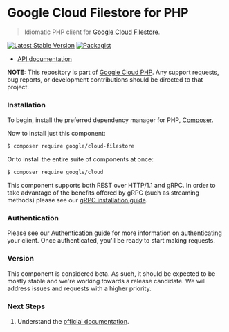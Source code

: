 # Google Cloud Filestore for PHP

> Idiomatic PHP client for [Google Cloud Filestore](https://cloud.google.com/filestore).

[![Latest Stable Version](https://poser.pugx.org/google/cloud-filestore/v/stable)](https://packagist.org/packages/google/cloud-filestore) [![Packagist](https://img.shields.io/packagist/dm/google/cloud-filestore.svg)](https://packagist.org/packages/google/cloud-filestore)

* [API documentation](http://googleapis.github.io/google-cloud-php/#/docs/cloud-filestore/latest/filestore/readme)

**NOTE:** This repository is part of [Google Cloud PHP](https://github.com/googleapis/google-cloud-php). Any
support requests, bug reports, or development contributions should be directed to
that project.

### Installation

To begin, install the preferred dependency manager for PHP, [Composer](https://getcomposer.org/).

Now to install just this component:

```sh
$ composer require google/cloud-filestore
```

Or to install the entire suite of components at once:

```sh
$ composer require google/cloud
```

This component supports both REST over HTTP/1.1 and gRPC. In order to take advantage of the benefits offered by gRPC (such as streaming methods)
please see our [gRPC installation guide](https://cloud.google.com/php/grpc).

### Authentication

Please see our [Authentication guide](https://github.com/googleapis/google-cloud-php/blob/master/AUTHENTICATION.md) for more information
on authenticating your client. Once authenticated, you'll be ready to start making requests.

### Version

This component is considered beta. As such, it should be expected to be mostly
stable and we're working towards a release candidate. We will address issues
and requests with a higher priority.

### Next Steps

1. Understand the [official documentation](https://cloud.google.com/filestore/docs).
